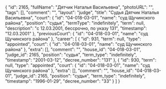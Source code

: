 {
    "id": 2165,
    "fullName": "Дятчик Наталья Васильевна",
    "photoURL": "",
    "tags": [],
    "comment": "",
    "layout": "judge",
    "title": "Судья Дятчик Наталья Васильевна",
    "court": {
        "id": "04-018-03-01",
        "name": "суд Щучинского района",
        "position": "судья",
        "termType": "indefinitely",
        "term": null,
        "description": "c 12.03.2001, бессрочно, по указу 131",
        "timestamp": "12.03.2001"
    },
    "previousCourt": {
        "id": "04-018-03-01",
        "name": "суд Щучинского района"
    },
    "career": [
        {
            "id": 931,
            "term": null,
            "type": "appointed",
            "court": {
                "id": "04-018-03-01",
                "name": "суд Щучинского района"
            },
            "extra": [],
            "comment": "",
            "house_id": "04-018-03-01",
            "judge_id": 2165,
            "position": "судья",
            "term_type": "indefinitely",
            "timestamp": "2001-03-12",
            "decree_number": "131"
        },
        {
            "id": 930,
            "term": null,
            "type": "appointed",
            "court": {
                "id": "04-018-03-01",
                "name": "суд Щучинского района"
            },
            "extra": [],
            "comment": "",
            "house_id": "04-018-03-01",
            "judge_id": 2165,
            "position": "судья",
            "term_type": "indefinitely",
            "timestamp": "1996-01-29",
            "decree_number": "33"
        }
    ]
}